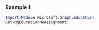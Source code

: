### Example 1
```powershell
Import-Module Microsoft.Graph.Education
Get-MgEducationMeAssignment
```
